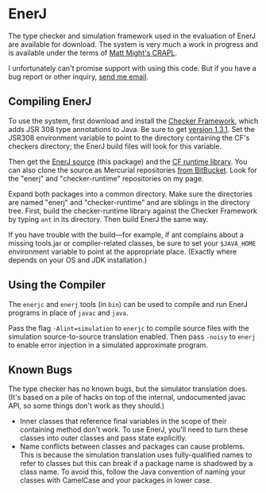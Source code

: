 EnerJ
=====

The type checker and simulation framework used in the evaluation of EnerJ are
available for download. The system is very much a work in progress and is
available under the terms of [Matt Might's CRAPL][crapl].

I unfortunately can't promise support with using this code. But if you have a
bug report or other inquiry, [send me email][email].

[crapl]: http://matt.might.net/articles/crapl/
[email]: mailto:asampson@cs.washington.edu


Compiling EnerJ
---------------

To use the system, first download and install the [Checker Framework][], which adds JSR 308 type annotations to Java. Be sure to get [version 1.3.1][]. Set the JSR308 environment variable to point to the directory containing the CF's checkers directory; the EnerJ build files will look for this variable.

Then get the [EnerJ source][] (this package) and the [CF runtime library][]. You can also clone the source as Mercurial repositories [from BitBucket][bb]. Look for the "enerj" and "checker-runtime" repositories on my page.

[bb]: https://bitbucket.org/adrian
[CF runtime library]: https://bitbucket.org/adrian/checker-runtime/get/tip.tar.bz2
[EnerJ source]: https://bitbucket.org/adrian/enerj/get/tip.tar.bz2
[version 1.3.1]: http://types.cs.washington.edu/checker-framework/releases/1.3.1/checkers.zip
[Checker Framework]: http://types.cs.washington.edu/checker-framework/

Expand both packages into a common directory. Make sure the directories are named "enerj" and "checker-runtime" and are siblings in the directory tree. First, build the checker-runtime library against the Checker Framework by typing `ant` in its directory. Then build EnerJ the same way.

If you have trouble with the build—for example, if ant complains about a missing tools.jar or compiler-related classes, be sure to set your `$JAVA_HOME` environment variable to point at the appropriate place. (Exactly where depends on your OS and JDK installation.)


Using the Compiler
------------------

The `enerjc` and `enerj` tools (in `bin`) can be used to compile and run EnerJ programs in place of `javac` and `java`.

Pass the flag `-Alint=simulation` to `enerjc` to compile source files with the simulation source-to-source translation enabled. Then pass `-noisy` to `enerj` to enable error injection in a simulated approximate program.


Known Bugs
----------

The type checker has no known bugs, but the simulator translation does. (It's based on a pile of hacks on top of the internal, undocumented javac API, so some things don't work as they should.)

* Inner classes that reference final variables in the scope of their containing method don't work. To use EnerJ, you'll need to turn these classes into outer classes and pass state explicitly.
* Name conflicts between classes and packages can cause problems. This is because the simulation translation uses fully-qualified names to refer to classes but this can break if a package name is shadowed by a class name. To avoid this, follow the Java convention of naming your classes with CamelCase and your packages in lower case.
